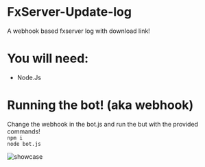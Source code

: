 # FxServer-Update-log
A webhook based fxserver log with download link!

# You will need:
- Node.Js <br />
# Running the bot! (aka webhook)
Change the webhook in the bot.js and run the but with the provided commands! <br />
``` npm i ``` <br />
```node bot.js``` <br />


![showcase](https://i.imgur.com/76g6zVQ.png)
